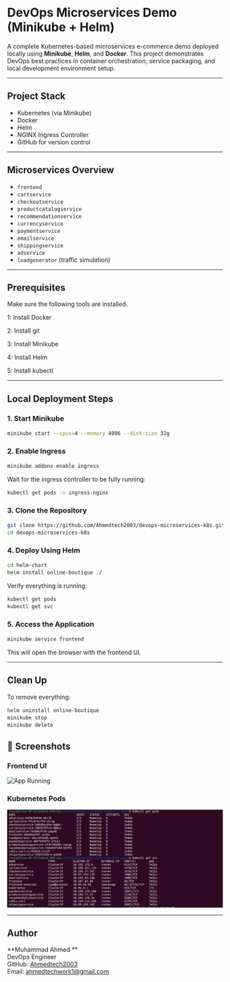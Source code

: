 # DevOps Microservices Demo (Minikube + Helm)

A complete Kubernetes-based microservices e-commerce demo deployed locally using **Minikube**, **Helm**, and **Docker**. This project demonstrates DevOps best practices in container orchestration, service packaging, and local development environment setup.

---

## Project Stack

- Kubernetes (via Minikube)
- Docker
- Helm
- NGINX Ingress Controller
- GitHub for version control

---

## Microservices Overview

- `frontend`
- `cartservice`
- `checkoutservice`
- `productcatalogservice`
- `recommendationservice`
- `currencyservice`
- `paymentservice`
- `emailservice`
- `shippingservice`
- `adservice`
- `loadgenerator` (traffic simulation)

---

## Prerequisites

Make sure the following tools are installed.

1: Install Docker

2: Install git

3: Install Minikube

4: Install Helm

5: Install kubectl

---

## Local Deployment Steps

### 1. Start Minikube

```bash
minikube start --cpus=4 --memory 4096 --disk-size 32g
```

### 2. Enable Ingress

```bash
minikube addons enable ingress
```

Wait for the ingress controller to be fully running:

```bash
kubectl get pods -n ingress-nginx
```

### 3. Clone the Repository

```bash
git clone https://github.com/Ahmedtech2003/devops-microservices-k8s.git
cd devops-microservices-k8s
```

### 4. Deploy Using Helm

```bash
cd helm-chart
helm install online-boutique ./
```

Verify everything is running:

```bash
kubectl get pods
kubectl get svc
```

### 5. Access the Application

```bash
minikube service frontend
```

This will open the browser with the frontend UI.

---

## Clean Up

To remove everything:

```bash
helm uninstall online-boutique
minikube stop
minikube delete
```
## 📸 Screenshots

### Frontend UI  
![App Running](docs/img/frontend-ui.png)

### Kubernetes Pods  
![kubectl pods](docs/img/pods-and-services.png)


---

## Author

**Muhammad Ahmed **  
DevOps Engineer  
GitHub: [Ahmedtech2003](https://github.com/Ahmedtech2003)  
Email: ahmedtechwork1@gmail.com


